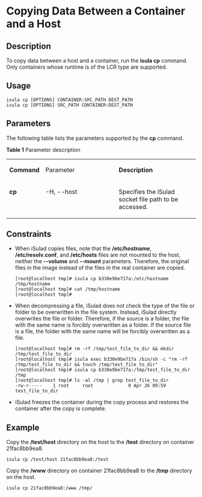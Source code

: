 # Copying Data Between a Container and a Host<a name="EN-US_TOPIC_0184808069"></a>

## Description<a name="en-us_topic_0183385750_section13350115135310"></a>

To copy data between a host and a container, run the  **isula cp**  command. Only containers whose runtime is of the LCR type are supported.

## **Usage**<a name="en-us_topic_0183385750_section188811239165314"></a>

```
isula cp [OPTIONS] CONTAINER:SRC_PATH DEST_PATH
isula cp [OPTIONS] SRC_PATH CONTAINER:DEST_PATH
```

## Parameters<a name="en-us_topic_0183385750_section4322824135919"></a>

The following table lists the parameters supported by the  **cp**  command.

**Table  1**  Parameter description

<a name="en-us_topic_0183385750_table45852013111514"></a>
<table><tbody><tr id="en-us_topic_0183385750_row1790211601513"><td class="cellrowborder" valign="top" width="17.333333333333336%"><p id="en-us_topic_0183385750_p7179821161516"><a name="en-us_topic_0183385750_p7179821161516"></a><a name="en-us_topic_0183385750_p7179821161516"></a><strong id="en-us_topic_0183385750_b91798219151"><a name="en-us_topic_0183385750_b91798219151"></a><a name="en-us_topic_0183385750_b91798219151"></a>Command</strong></p>
</td>
<td class="cellrowborder" valign="top" width="39.57575757575758%"><p id="en-us_topic_0183385750_p15179121111511"><a name="en-us_topic_0183385750_p15179121111511"></a><a name="en-us_topic_0183385750_p15179121111511"></a>Parameter</p>
</td>
<td class="cellrowborder" valign="top" width="43.09090909090909%"><p id="en-us_topic_0183385750_p10180152151511"><a name="en-us_topic_0183385750_p10180152151511"></a><a name="en-us_topic_0183385750_p10180152151511"></a><strong id="en-us_topic_0183385750_b718015216152"><a name="en-us_topic_0183385750_b718015216152"></a><a name="en-us_topic_0183385750_b718015216152"></a>Description</strong></p>
</td>
</tr>
<tr id="en-us_topic_0183385750_row89859561117"><td class="cellrowborder" valign="top" width="17.333333333333336%"><p id="en-us_topic_0183385750_p69851856411"><a name="en-us_topic_0183385750_p69851856411"></a><a name="en-us_topic_0183385750_p69851856411"></a><strong id="en-us_topic_0183385750_b192299211024"><a name="en-us_topic_0183385750_b192299211024"></a><a name="en-us_topic_0183385750_b192299211024"></a>cp</strong></p>
</td>
<td class="cellrowborder" valign="top" width="39.57575757575758%"><p id="en-us_topic_0183385750_p549293210212"><a name="en-us_topic_0183385750_p549293210212"></a><a name="en-us_topic_0183385750_p549293210212"></a>-H, --host</p>
</td>
<td class="cellrowborder" valign="top" width="43.09090909090909%"><p id="en-us_topic_0183385750_p1049213321528"><a name="en-us_topic_0183385750_p1049213321528"></a><a name="en-us_topic_0183385750_p1049213321528"></a>Specifies the iSulad socket file path to be accessed.</p>
</td>
</tr>
</tbody>
</table>

## Constraints<a name="en-us_topic_0183385750_section18811125219118"></a>

-   When iSulad copies files, note that the  **/etc/hostname**,  **/etc/resolv.conf**, and  **/etc/hosts**  files are not mounted to the host, neither the  **--volume**  and  **--mount**  parameters. Therefore, the original files in the image instead of the files in the real container are copied.

    ```
    [root@localhost tmp]# isula cp b330e9be717a:/etc/hostname /tmp/hostname
    [root@localhost tmp]# cat /tmp/hostname
    [root@localhost tmp]# 
    ```

-   When decompressing a file, iSulad does not check the type of the file or folder to be overwritten in the file system. Instead, iSulad directly overwrites the file or folder. Therefore, if the source is a folder, the file with the same name is forcibly overwritten as a folder. If the source file is a file, the folder with the same name will be forcibly overwritten as a file.

    ```
    [root@localhost tmp]# rm -rf /tmp/test_file_to_dir && mkdir /tmp/test_file_to_dir
    [root@localhost tmp]# isula exec b330e9be717a /bin/sh -c "rm -rf /tmp/test_file_to_dir && touch /tmp/test_file_to_dir"
    [root@localhost tmp]# isula cp b330e9be717a:/tmp/test_file_to_dir /tmp
    [root@localhost tmp]# ls -al /tmp | grep test_file_to_dir
    -rw-r-----    1 root     root             0 Apr 26 09:59 test_file_to_dir
    ```


-   iSulad freezes the container during the copy process and restores the container after the copy is complete.

## Example<a name="en-us_topic_0183385750_section1734193235916"></a>

Copy the  **/test/host**  directory on the host to the  **/test**  directory on container 21fac8bb9ea8.

```
isula cp /test/host 21fac8bb9ea8:/test
```

Copy the  **/www**  directory on container 21fac8bb9ea8 to the  **/tmp**  directory on the host.

```
isula cp 21fac8bb9ea8:/www /tmp/
```

